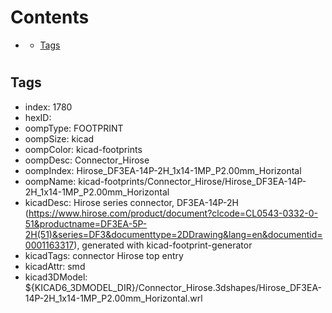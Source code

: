 



Contents
========

* [](#)
	* [Tags](#tags)

# 

## Tags

- index: 1780
- hexID: 
- oompType: FOOTPRINT
- oompSize: kicad
- oompColor: kicad-footprints
- oompDesc: Connector_Hirose
- oompIndex: Hirose_DF3EA-14P-2H_1x14-1MP_P2.00mm_Horizontal
- oompName: kicad-footprints/Connector_Hirose/Hirose_DF3EA-14P-2H_1x14-1MP_P2.00mm_Horizontal
- kicadDesc: Hirose  series connector, DF3EA-14P-2H (https://www.hirose.com/product/document?clcode=CL0543-0332-0-51&productname=DF3EA-5P-2H(51)&series=DF3&documenttype=2DDrawing&lang=en&documentid=0001163317), generated with kicad-footprint-generator
- kicadTags: connector Hirose  top entry
- kicadAttr: smd
- kicad3DModel: ${KICAD6_3DMODEL_DIR}/Connector_Hirose.3dshapes/Hirose_DF3EA-14P-2H_1x14-1MP_P2.00mm_Horizontal.wrl
